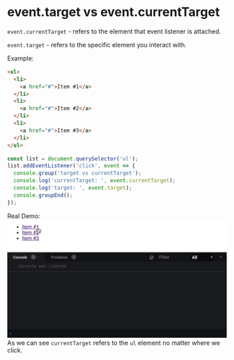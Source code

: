 # event.target vs event.currentTarget

`event.currentTarget` - refers to the element that event listener is attached.

`event.target` - refers to the specific element you interact with.

Example:

```html
<ul>
  <li>
    <a href="#">Item #1</a>
  </li>
  <li>
    <a href="#">Item #2</a>
  </li>
  <li>
    <a href="#">Item #3</a>
  </li>
</ul>
```

```javascript
const list = document.querySelector('ul');
list.addEventListener('click', event => {
  console.group('target vs currentTarget');
  console.log('currentTarget: ', event.currentTarget);
  console.log('target: ', event.target);
  console.groupEnd();
});
```

Real Demo:
![target vs currentTarget Demo](./target-currentTarget-demo.gif)
As we can see `currentTarget` refers to the `ul` element no matter where we click.

